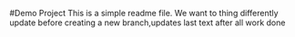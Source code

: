 #Demo Project
This is a simple readme file.
We want to thing differently
update before creating a new branch,updates
last text after all work done
